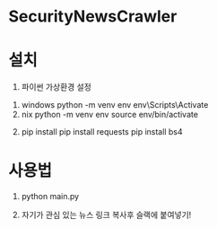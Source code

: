 # SecurityNewsCrawler

# 설치
1. 파이썬 가상환경 설정
1) windows
python -m venv env
env\Scripts\Activate
2) nix
python -m venv env
source env/bin/activate

2. pip install
pip install requests
pip install bs4

# 사용법


1. python main.py


2. 자기가 관심 있는 뉴스 링크 복사후 슬랙에 붙여넣기!


